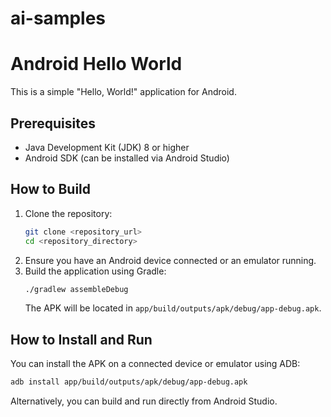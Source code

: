 # ai-samples

# Android Hello World

This is a simple "Hello, World!" application for Android.

## Prerequisites

- Java Development Kit (JDK) 8 or higher
- Android SDK (can be installed via Android Studio)

## How to Build

1.  Clone the repository:
    ```bash
    git clone <repository_url>
    cd <repository_directory>
    ```
2.  Ensure you have an Android device connected or an emulator running.
3.  Build the application using Gradle:
    ```bash
    ./gradlew assembleDebug
    ```
    The APK will be located in `app/build/outputs/apk/debug/app-debug.apk`.

## How to Install and Run

You can install the APK on a connected device or emulator using ADB:

```bash
adb install app/build/outputs/apk/debug/app-debug.apk
```

Alternatively, you can build and run directly from Android Studio.